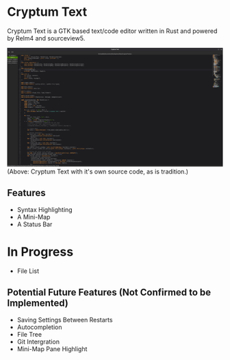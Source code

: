 # Cryptum Text

Cryptum Text is a GTK based text/code editor written in Rust and powered by Relm4 and sourceview5.

![A screenshot of Cryptum Text with a file list open, and the main editor content being it's own source code.](./images/cryptum-text-image.png)
(Above: Cryptum Text with it's own source code, as is tradition.)

## Features
- Syntax Highlighting
- A Mini-Map
- A Status Bar

# In Progress
- File List

## Potential Future Features (Not Confirmed to be Implemented)
- Saving Settings Between Restarts
- Autocompletion
- File Tree
- Git Intergration
- Mini-Map Pane Highlight

